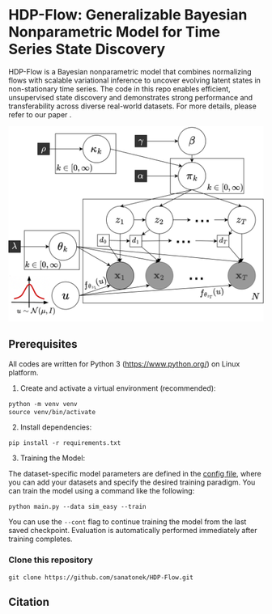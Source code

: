 #  HDP-Flow: Generalizable Bayesian Nonparametric Model for Time Series State Discovery

HDP-Flow is a Bayesian nonparametric model that combines normalizing flows with scalable variational inference to uncover evolving latent states in non-stationary time series. The code in this repo enables efficient, unsupervised state discovery and demonstrates strong performance and transferability across diverse real-world datasets. For more details, please refer to our paper []().

![HDP-Flow Overview](HDPFlow.png)

## Prerequisites

All codes are written for Python 3 (https://www.python.org/) on Linux platform. 

1. Create and activate a virtual environment (recommended):
```
python -m venv venv
source venv/bin/activate
```

2. Install dependencies:
```
pip install -r requirements.txt
```

3. Training the Model:

The dataset-specific model parameters are defined in the [config file](experiment_config.ini), where you can add your datasets and specify the desired training paradigm. You can train the model using a command like the following:

```
python main.py --data sim_easy --train
```

You can use the `--cont` flag to continue training the model from the last saved checkpoint.
Evaluation is automatically performed immediately after training completes.

### Clone this repository
```
git clone https://github.com/sanatonek/HDP-Flow.git
```

## Citation

